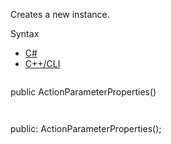 Creates a new instance.

Syntax

* [C#](#i-syntax-CS)
* [C++/CLI](#i-syntax-CPP2005)

```
```
public ActionParameterProperties()
```
```

```
```
public:
ActionParameterProperties();
```
```

